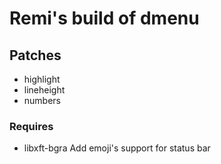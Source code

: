 # Remi's build of dmenu

## Patches

- highlight
- lineheight
- numbers

### Requires

- libxft-bgra
Add emoji's support for status bar
